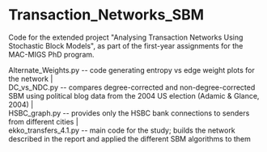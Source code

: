 # Transaction_Networks_SBM
Code for the extended project "Analysing Transaction Networks Using Stochastic Block Models", as part of the first-year assignments for the MAC-MIGS PhD program.

Alternate_Weights.py -- code generating entropy vs edge weight plots for the network   |  
DC_vs_NDC.py -- compares degree-corrected and non-degree-corrected SBM using political blog data from the 2004 US election (Adamic & Glance, 2004)   |   
HSBC_graph.py -- provides only the HSBC bank connections to senders from different cities    |   
ekko_transfers_4.1.py -- main code for the study; builds the network described in the report and applied the different SBM algorithms to them
